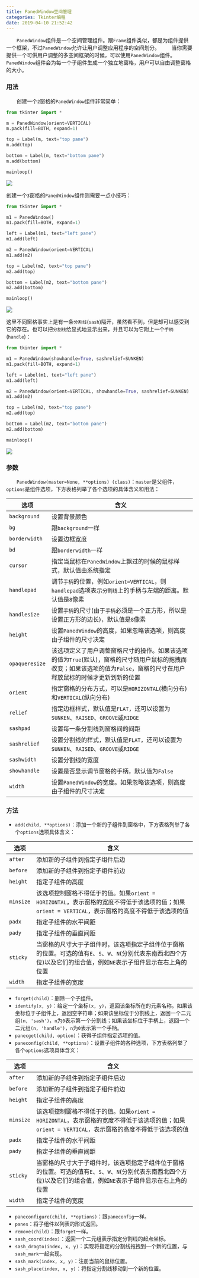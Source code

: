 ```yaml
---
title: PanedWindow空间管理
categories: Tkinter编程
date: 2019-04-10 21:52:42
---
```

&emsp;&emsp;`PanedWindow`组件是一个空间管理组件。跟`Frame`组件类似，都是为组件提供一个框架，不过`PanedWindow`允许让用户调整应用程序的空间划分。<!--more-->
&emsp;&emsp;当你需要提供一个可供用户调整的多空间框架的时候，可以使用`PanedWindow`组件。`PanedWindow`组件会为每一个子组件生成一个独立地窗格，用户可以自由调整窗格的大小。

### 用法

&emsp;&emsp;创建一个`2`窗格的`PanedWindow`组件非常简单：

``` python
from tkinter import *

m = PanedWindow(orient=VERTICAL)
m.pack(fill=BOTH, expand=1)

top = Label(m, text="top pane")
m.add(top)

bottom = Label(m, text="bottom pane")
m.add(bottom)

mainloop()
```

<img src="./PanedWindow空间管理/1.jpg">

创建一个`3`窗格的`PanedWindow`组件则需要一点小技巧：

``` python
from tkinter import *

m1 = PanedWindow()
m1.pack(fill=BOTH, expand=1)

left = Label(m1, text="left pane")
m1.add(left)

m2 = PanedWindow(orient=VERTICAL)
m1.add(m2)

top = Label(m2, text="top pane")
m2.add(top)

bottom = Label(m2, text="bottom pane")
m2.add(bottom)

mainloop()
```

<img src="./PanedWindow空间管理/2.jpg">

这里不同窗格事实上是有一条`分割线`(`sash`)隔开，虽然看不到，但是却可以感受到它的存在。也可以把`分割线`给显式地显示出来，并且可以为它附上一个`手柄`(`handle`)：

``` python
from tkinter import *

m1 = PanedWindow(showhandle=True, sashrelief=SUNKEN)
m1.pack(fill=BOTH, expand=1)

left = Label(m1, text="left pane")
m1.add(left)

m2 = PanedWindow(orient=VERTICAL, showhandle=True, sashrelief=SUNKEN)
m1.add(m2)

top = Label(m2, text="top pane")
m2.add(top)

bottom = Label(m2, text="bottom pane")
m2.add(bottom)

mainloop()
```

<img src="./PanedWindow空间管理/3.jpg">

### 参数

&emsp;&emsp;`PanedWindow(master=None, **options) (class)`：`master`是父组件，`options`是组件选项，下方表格列举了各个选项的具体含义和用法：

选项           | 含义
---------------|-----
`background`   | 设置背景颜色
`bg`           | 跟`background`一样
`borderwidth`  | 设置边框宽度
`bd`           | 跟`borderwidth`一样
`cursor`       | 指定当鼠标在`PanedWindow`上飘过的时候的鼠标样式，默认值由系统指定
`handlepad`    | 调节`手柄`的位置，例如`orient=VERTICAL`，则`handlepad`选项表示`分割线`上的手柄与左端的距离。默认值是`8`像素
`handlesize`   | 设置`手柄`的尺寸(由于`手柄`必须是一个正方形，所以是设置正方形的边长)，默认值是`8`像素
`height`       | 设置`PanedWindow`的高度，如果忽略该选项，则高度由子组件的尺寸决定
`opaqueresize` | 该选项定义了用户调整窗格尺寸的操作。如果该选项的值为`True`(默认)，窗格的尺寸随用户鼠标的拖拽而改变；如果该选项的值为`False`，窗格的尺寸在用户释放鼠标的时候才更新到新的位置
`orient`       | 指定窗格的分布方式，可以是`HORIZONTAL`(横向分布)和`VERTICAL`(纵向分布)
`relief`       | 指定边框样式，默认值是`FLAT`，还可以设置为`SUNKEN`、`RAISED`、`GROOVE`或`RIDGE`
`sashpad`      | 设置每一条分割线到窗格间的间距
`sashrelief`   | 设置分割线的样式，默认值是`FLAT`，还可以设置为`SUNKEN`、`RAISED`、`GROOVE`或`RIDGE`
`sashwidth`    | 设置分割线的宽度
`showhandle`   | 设置是否显示调节窗格的手柄，默认值为`False`
`width`        | 设置`PanedWindow`的宽度。如果忽略该选项，则高度由子组件的尺寸决定

### 方法

- `add(child, **options)`：添加一个新的子组件到窗格中，下方表格列举了各个`options`选项具体含义：

选项      | 含义
----------|-----
`after`   | 添加新的子组件到指定子组件后边
`before`  | 添加新的子组件到指定子组件前边
`height`  | 指定子组件的高度
`minsize` | 该选项控制窗格不得低于的值。如果`orient = HORIZONTAL`，表示窗格的宽度不得低于该选项的值；如果`orient = VERTICAL`，表示窗格的高度不得低于该选项的值
`padx`    | 指定子组件的水平间距
`pady`    | 指定子组件的垂直间距
`sticky`  | 当窗格的尺寸大于子组件时，该选项指定子组件位于窗格的位置。可选的值有`E`、`S`、`W`、`N`(分别代表东南西北四个方位)以及它们的组合值，例如`NE`表示子组件显示在右上角的位置
`width`   | 指定子组件的宽度

- `forget(child)`：删除一个子组件。
- `identify(x, y)`：给定一个坐标`(x, y)`，返回该坐标所在的元素名称。如果该坐标位于子组件上，返回空字符串；如果该坐标位于分割线上，返回一个二元组`(n, 'sash')`，`n`为`0`表示第一个分割线；如果该坐标位于手柄上，返回一个二元组`(n, 'handle')`，`n`为`0`表示第一个手柄。
- `panecget(child, option)`：获得子组件指定选项的值。
- `paneconfig(child, **options)`：设置子组件的各种选项，下方表格列举了各个`options`选项具体含义：

选项      | 含义
----------|-----
`after`   | 添加新的子组件到指定子组件后边
`before`  | 添加新的子组件到指定子组件前边
`height`  | 指定子组件的高度
`minsize` | 该选项控制窗格不得低于的值。如果`orient = HORIZONTAL`，表示窗格的宽度不得低于该选项的值；如果`orient = VERTICAL`，表示窗格的高度不得低于该选项的值
`padx`    | 指定子组件的水平间距
`pady`    | 指定子组件的垂直间距
`sticky`  | 当窗格的尺寸大于子组件时，该选项指定子组件位于窗格的位置。可选的值有`E`、`S`、`W`、`N`(分别代表东南西北四个方位)以及它们的组合值，例如`NE`表示子组件显示在右上角的位置
`width`   | 指定子组件的宽度

- `paneconfigure(child, **options)`：跟`paneconfig`一样。
- `panes`：将子组件以列表的形式返回。
- `remove(child)`：跟`forget`一样。
- `sash_coord(index)`：返回一个二元组表示指定分割线的起点坐标。
- `sash_dragto(index, x, y)`：实现将指定的分割线拖拽到一个新的位置，与`sash_mark`一起实现。
- `sash_mark(index, x, y)`：注册当前的鼠标位置。
- `sash_place(index, x, y)`：将指定分割线移动到一个新的位置。